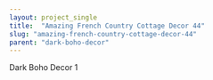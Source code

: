 ```yaml
---
layout: project_single
title:  "Amazing French Country Cottage Decor 44"
slug: "amazing-french-country-cottage-decor-44"
parent: "dark-boho-decor"
---
```

Dark Boho Decor 1